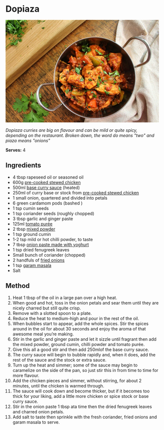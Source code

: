 # Dopiaza

![Dopiaza](resources/dopiaza.png)

*Dopiaza curries are big on flavour and can be mild or quite spicy, depending on the restaurant. Broken down, the word do means "two" and piaza means "onions"* 

**Serves:** 4

## Ingredients
- 4 tbsp rapeseed oil or seasoned oil
- 600g [pre-cooked stewed chicken](../Base/curry-base.md)
- 500ml [base curry sauce](../Base/curry-base.md) (heated)
- 250ml of curry base or stock from [pre-cooked stewed chicken](../Base/curry-base.md)
- 1 small onion, quartered and divided into petals 
- 6 green cardamom pods (bashed )
- 1 tsp cumin seeds 
- 1 tsp coriander seeds (roughly chopped)
- 3 tbsp garlic and ginger paste
- 125ml [tomato purée](../Base/tomato-puree.md)
- 2 tbsp [mixed powder](../Base/mixed-powder.md)
- 1 tsp ground cumin 
- 1-2 tsp mild or hot chilli powder, to taste 
- 7 tbsp [onion paste made with yoghurt](../Base/fried-onion-paste.md)
- 1 tsp dried fenugreek leaves 
- Small bunch of coriander (chopped)
- 2 handfuls of [fried onions](../Base/fried-onion-paste.md)
- 1 tsp [garam masala](../Base/garam-masala.md)
- Salt 

## Method
1. Heat 1 tbsp of the oil in a large pan over a high heat. 
1. When good and hot, toss in the onion petals and sear them until they are nicely charred but still quite crisp. 
1. Remove with a slotted spoon to a plate. 
1. Reduce the heat to medium-high and pour in the rest of the oil. 
1. When bubbles start to appear, add the whole spices. Stir the spices around in the oil for about 30 seconds and enjoy the aroma of that awesome meal you’re making. 
1. Stir in the garlic and ginger paste and let it sizzle until fragrant then add the mixed powder, ground cumin, chilli powder and tomato purée. 
1. Give this all a good stir and then add 250mlof the base curry sauce. 
1. The curry sauce will begin to bubble rapidly and, when it does, add the rest of the sauce and the stock or extra sauce. 
1. Turn up the heat and simmer; some of the sauce may begin to caramelize on the side of the pan, so just stir this in from time to time for more flavour. 
1. Add the chicken pieces and simmer, without stirring, for about 2 minutes, until the chicken is warmed through. 
1. The sauce will cook down and become thicker, but if it becomes too thick for your liking, add a little more chicken or spice stock or base curry sauce. 
1. Stir in the onion paste 1 tbsp ata time then the dried fenugreek leaves and charred onion petals. 
1. Add salt to taste then sprinkle with the fresh coriander, fried onions and garam masala to serve. 

